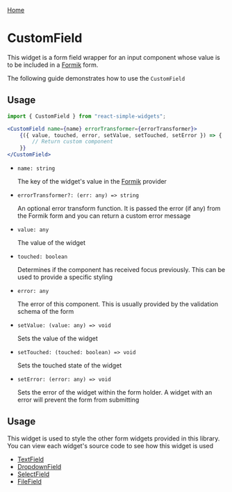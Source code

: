 [Home](../../../README.md)

# CustomField

This widget is a form field wrapper for an input component whose value is to be included in a
[Formik](https://jaredpalmer.com/formik/) form.

The following guide demonstrates how to use the `CustomField`

## Usage

```jsx
import { CustomField } from "react-simple-widgets";

<CustomField name={name} errorTransformer={errorTransformer}>
    {({ value, touched, error, setValue, setTouched, setError }) => {
        // Return custom component
    }}
</CustomField>
```

-   `name: string`

    The key of the widget's value in the [Formik](https://jaredpalmer.com/formik/) provider

-   `errorTransformer?: (err: any) => string`

    An optional error transform function. It is passed the error (if any) from the Formik form and
    you can return a custom error message

-   `value: any`

    The value of the widget

-   `touched: boolean`

    Determines if the component has received focus previously. This can be used to provide a
    specific styling

-   `error: any`

    The error of this component. This is usually provided by the validation schema of the form

-   `setValue: (value: any) => void`

    Sets the value of the widget

-   `setTouched: (touched: boolean) => void`

    Sets the touched state of the widget

-   `setError: (error: any) => void`

    Sets the error of the widget within the form holder. A widget with an error will prevent
    the form from submitting

## Usage

This widget is used to style the other form widgets provided in this library. You can view each
widget's source code to see how this widget is used

-   [TextField](../src/form/text-field/index.tsx)
-   [DropdownField](../src/form/dropdown-field/index.tsx)
-   [SelectField](../src/form/select-field/index.tsx)
-   [FileField](../src/form/file-field/index.tsx)
